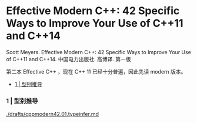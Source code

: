 # Effective Modern C++: 42 Specific Ways to Improve Your Use of C++11 and C++14

Scott Meyers. Effective Modern C++: 42 Specific Ways to Improve Your Use of C++11 and C++14. 中国电力出版社. 高博译. 第一版

第二本 Effective C++ ，现在 C++ 11 已经十分普遍，因此先读 modern 版本。

<!-- @import "[TOC]" {cmd="toc" depthFrom=3 depthTo=6 orderedList=false} -->

<!-- code_chunk_output -->

- [1 | 型别推导](#1-型别推导)

<!-- /code_chunk_output -->

### 1 | 型别推导

[./drafts/cppmodern42.01.typeinfer.md](./drafts/cppmodern42.01.typeinfer.md)
